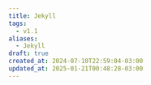 ```yaml
---
title: Jekyll
tags:
  - v1.1
aliases:
  - Jekyll
draft: true
created_at: 2024-07-10T22:59:04-03:00
updated_at: 2025-01-21T00:48:28-03:00
---
```

